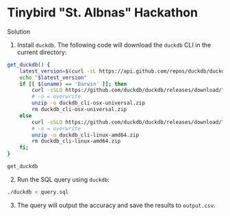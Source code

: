 # Tinybird "St. Albnas" Hackathon

Solution

1. Install `duckdb`. The following code will download the `duckdb` CLI in the current directory:

```bash
get_duckdb() {
    latest_version=$(curl -sL https://api.github.com/repos/duckdb/duckdb/releases/latest | jq -r ".tag_name")
    echo "$latest_version"
    if [[ $(uname) == 'Darwin' ]]; then
        curl -sSLO https://github.com/duckdb/duckdb/releases/download/"$latest_version"/duckdb_cli-osx-universal.zip
        # -o = overwrite
        unzip -o duckdb_cli-osx-universal.zip
        rm duckdb_cli-osx-universal.zip
    else
        curl -sSLO https://github.com/duckdb/duckdb/releases/download/"$latest_version"/duckdb_cli-linux-amd64.zip
        # -o = overwrite
        unzip -o duckdb_cli-linux-amd64.zip
        rm duckdb_cli-linux-amd64.zip
    fi;
}

get_duckdb
```

2. Run the SQL query using `duckdb`:

```bash
./duckdb < query.sql
```

3. The query will output the accuracy and save the results to `output.csv`.

